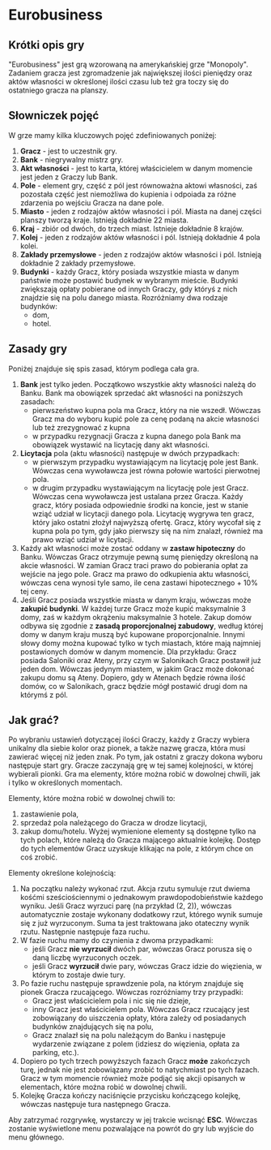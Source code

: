 # Eurobusiness

## Krótki opis gry
"Eurobusiness" jest grą wzorowaną na amerykańskiej grze "Monopoly". Zadaniem gracza jest zgromadzenie jak największej ilości pieniędzy oraz aktów własności w określonej ilości czasu lub też gra toczy się do ostatniego gracza na planszy. 

## Słowniczek pojęć
W grze mamy kilka kluczowych pojęć zdefiniowanych poniżej: 
1. __Gracz__ - jest to uczestnik gry. 
2. __Bank__ - niegrywalny mistrz gry. 
3. __Akt własności__ - jest to karta, której właścicielem w danym momencie jest jeden z Graczy lub Bank. 
4. __Pole__ - element gry, część z pól jest równoważna aktowi własności, zaś pozostała część jest niemożliwa do kupienia i odpoiada za różne zdarzenia po wejściu Gracza na dane pole. 
5. __Miasto__ - jeden z rodzajów aktów własności i pól. Miasta na danej części planszy tworzą kraje. Istnieją dokładnie 22 miasta.
6. __Kraj__ - zbiór od dwóch, do trzech miast. Istnieje dokładnie 8 krajów. 
7. __Kolej__ - jeden z rodzajów aktów własności i pól. Istnieją dokładnie 4 pola kolei. 
8. __Zakłady przemysłowe__ - jeden z rodzajów aktów własności i pól. Istnieją dokładnie 2 zakłady przemysłowe. 
9. __Budynki__ - każdy Gracz, który posiada wszystkie miasta w danym państwie może postawić budynek w wybranym mieście. Budynki zwiększają opłaty pobierane od innych Graczy, gdy któryś z nich znajdzie się na polu danego miasta. Rozróżniamy dwa rodzaje budynków: 
   - dom, 
   - hotel.

## Zasady gry
Poniżej znajduje się spis zasad, którym podlega cała gra. 
1. __Bank__ jest tylko jeden. Początkowo wszystkie akty własności należą do Banku. Bank ma obowiązek sprzedać akt własności na poniższych zasadach:
    - pierwszeństwo kupna pola ma Gracz, który na nie wszedł. Wówczas Gracz ma do wyboru kupić pole za cenę podaną na akcie własności lub też zrezygnować z kupna
    - w przypadku rezygnacji Gracza z kupna danego pola Bank ma obowiązek wystawić na licytację dany akt własności.
2. __Licytacja__ pola (aktu własności) następuje w dwóch przypadkach: 
    - w pierwszym przypadku wystawiającym na licytację pole jest Bank. Wówczas cena wywoławcza jest równa połowie wartości pierwotnej pola. 
    - w drugim przypadku wystawiającym na licytację pole jest Gracz. Wówczas cena wywoławcza jest ustalana przez Gracza. 
    Każdy gracz, który posiada odpowiednie środki na koncie, jest w stanie wziąć udział w licytacji danego pola. Licytację wygrywa ten gracz, który jako ostatni złożył najwyższą ofertę. Gracz, który wycofał się z kupna pola po tym, gdy jako pierwszy się na nim znalazł, również ma prawo wziąć udział w licytacji. 
3. Każdy akt własności może zostać oddany w __zastaw hipoteczny__ do Banku. Wówczas Gracz otrzymuje pewną sumę pieniędzy określoną na akcie własności. W zamian Gracz traci prawo do pobierania opłat za wejście na jego pole. Gracz ma prawo do odkupienia aktu własności, wówczas cena wynosi tyle samo, ile cena zastawi hipotecznego + 10% tej ceny. 
4. Jeśli Gracz posiada wszystkie miasta w danym kraju, wówczas może __zakupić budynki__. W każdej turze Gracz może kupić maksymalnie 3 domy, zaś w każdym okrążeniu maksymalnie 3 hotele. Zakup domów odbywa się zgodnie z __zasadą proporcjonalnej zabudowy__, według której domy w danym kraju muszą być kupowane proporcjonalnie. Innymi słowy domy można kupować tylko w tych miastach, które mają najmniej postawionych domów w danym momencie. Dla przykładu: 
Gracz posiada Saloniki oraz Ateny, przy czym w Salonikach Gracz postawił już jeden dom. Wówczas jedynym miastem, w jakim Gracz może dokonać zakupu domu są Ateny. Dopiero, gdy w Atenach będzie równa ilość domów, co w Salonikach, gracz będzie mógł postawić drugi dom na którymś z pól. 

## Jak grać? 
Po wybraniu ustawień dotyczącej ilości Graczy, każdy z Graczy wybiera unikalny dla siebie kolor oraz pionek, a także nazwę gracza, która musi zawierać więcej niż jeden znak. Po tym, jak ostatni z graczy dokona wyboru następuje start gry. Gracze zaczynają grę w tej samej kolejności, w której wybierali pionki. 
Gra ma elementy, które można robić w dowolnej chwili, jak i tylko w określonych momentach. 

Elementy, które można robić w dowolnej chwili to: 
1. zastawienie pola, 
2. sprzedaż pola należącego do Gracza w drodze licytacji, 
3. zakup domu/hotelu.
Wyżej wymienione elementy są dostępne tylko na tych polach, które należą do Gracza mającego aktualnie kolejkę. Dostęp do tych elementów Gracz uzyskuje klikając na pole, z którym chce on coś zrobić.

Elementy określone kolejnością:
1. Na początku należy wykonać rzut. Akcja rzutu symuluje rzut dwiema kośćmi sześciościennymi o jednakowym prawdopodobieństwie każdego wyniku. Jeśli Gracz wyrzuci parę (na przykład (2, 2)), wówczas automatycznie zostaje wykonany dodatkowy rzut, którego wynik sumuje się z już wyrzuconym. Suma ta jest traktowana jako otateczny wynik rzutu. Następnie następuje faza ruchu. 
2. W fazie ruchu mamy do czynienia z dwoma przypadkami:
   - jeśli Gracz __nie wyrzucił__ dwóch par, wówczas Gracz porusza się o daną liczbę wyrzuconych oczek. 
   - jeśli Gracz __wyrzucił__ dwie pary, wówczas Gracz idzie do więzienia, w którym to zostaje dwie tury. 
3. Po fazie ruchu następuje sprawdzenie pola, na którym znajduje się pionek Gracza rzucającego. Wówczas rozróżniamy trzy przypadki:
   - Gracz jest właścicielem pola i nic się nie dzieje, 
   - inny Gracz jest właścicielem pola. Wówczas Gracz rzucający jest zobowiązany do uiszczenia opłaty, która zależy od posiadanych budynków znajdujących się na polu, 
   - Gracz znalazł się na polu należącym do Banku i następuje wydarzenie związane z polem (idziesz do więzienia, opłata za parking, etc.). 
4. Dopiero po tych trzech powyższych fazach Gracz __może__ zakończych turę, jednak nie jest zobowiązany zrobić to natychmiast po tych fazach. Gracz w tym momencie również może podjąć się akcji opisanych w elementach, które można robić w dowolnej chwili. 
5. Kolejkę Gracza kończy naciśnięcie przycisku kończącego kolejkę, wówczas następuje tura następnego Gracza. 

Aby zatrzymać rozgrywkę, wystarczy w jej trakcie wcisnąć __ESC__. Wówczas zostanie wyświetlone menu pozwalające na powrót do gry lub wyjście do menu głównego. 
